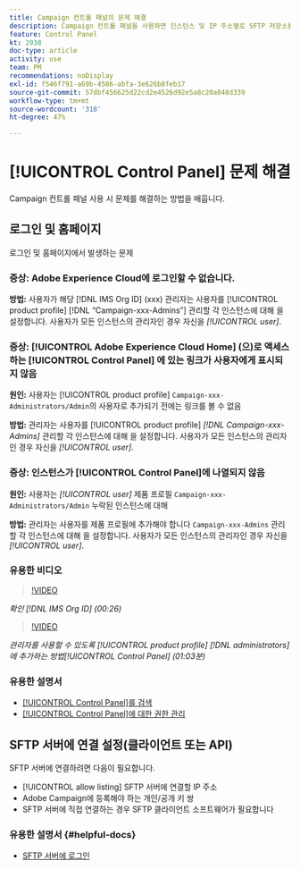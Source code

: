 ```yaml
---
title: Campaign 컨트롤 패널의 문제 해결
description: Campaign 컨트롤 패널을 사용하면 인스턴스 및 IP 주소별로 SFTP 저장소를 모니터링하고 관리할 허용 목록에 추가하다 수 있습니다.
feature: Control Panel
kt: 2938
doc-type: article
activity: use
team: PM
recommendations: noDisplay
exl-id: f546f791-a69b-4586-abfa-3e626b8feb17
source-git-commit: 57dbf456625d22cd2e4526d92e5a8c20a048d339
workflow-type: tm+mt
source-wordcount: '318'
ht-degree: 47%

---
```


# [!UICONTROL Control Panel] 문제 해결

Campaign 컨트롤 패널 사용 시 문제를 해결하는 방법을 배웁니다.

## 로그인 및 홈페이지

로그인 및 홈페이지에서 발생하는 문제

### 증상: Adobe Experience Cloud에 로그인할 수 없습니다.

**방법:**
사용자가 해당 [!DNL IMS Org ID] (xxx) 관리자는 사용자를 [!UICONTROL product profile] [!DNL “Campaign-xxx-Admins”] 관리할 각 인스턴스에 대해 을 설정합니다. 사용자가 모든 인스턴스의 관리자인 경우 자신을 *[!UICONTROL user]*.

### 증상: [!UICONTROL Adobe Experience Cloud Home] (으)로 액세스하는 [!UICONTROL Control Panel] 에 있는 링크가 사용자에게 표시되지 않음

**원인:**
사용자는 [!UICONTROL product profile] `Campaign-xxx-Administrators/Admin`의 사용자로 추가되기 전에는 링크를 볼 수 없음

**방법:**
관리자는 사용자를 [!UICONTROL product profile] *[!DNL Campaign-xxx-Admins]* 관리할 각 인스턴스에 대해 을 설정합니다. 사용자가 모든 인스턴스의 관리자인 경우 자신을 *[!UICONTROL user]*.

### 증상: 인스턴스가 [!UICONTROL Control Panel]에 나열되지 않음

**원인:**
사용자는 *[!UICONTROL user]* 제품 프로필 `Campaign-xxx-Administrators/Admin` 누락된 인스턴스에 대해

**방법:**
관리자는 사용자를 제품 프로필에 추가해야 합니다 `Campaign-xxx-Admins` 관리할 각 인스턴스에 대해 을 설정합니다. 사용자가 모든 인스턴스의 관리자인 경우 자신을 *[!UICONTROL user]*.

### 유용한 비디오

>[!VIDEO](https://video.tv.adobe.com/v/27183?quality=12)

*확인 [!DNL IMS Org ID] (00:26)*

>[!VIDEO](https://video.tv.adobe.com/v/27147?quality=12)

*관리자를 사용할 수 있도록 [!UICONTROL product profile] [!DNL administrators]에 추가하는 방법[!UICONTROL Control Panel] (01:03분)*

### 유용한 설명서

* [[!UICONTROL Control Panel]를 검색](https://experienceleague.adobe.com/docs/control-panel/using/control-panel-home.html?lang=ko)
* [[!UICONTROL Control Panel]에 대한 권한 관리](https://experienceleague.adobe.com/docs/control-panel/using/control-panel-home.html?lang=en)

## SFTP 서버에 연결 설정(클라이언트 또는 API)

SFTP 서버에 연결하려면 다음이 필요합니다.

* [!UICONTROL allow listing] SFTP 서버에 연결할 IP 주소
* Adobe Campaign에 등록해야 하는 개인/공개 키 쌍
* SFTP 서버에 직접 연결하는 경우 SFTP 클라이언트 소프트웨어가 필요합니다

### 유용한 설명서 {#helpful-docs}

* [SFTP 서버에 로그인](https://experienceleague.adobe.com/docs/control-panel/using/control-panel-home.html?lang=en)
